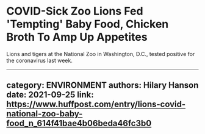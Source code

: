 # COVID-Sick Zoo Lions Fed 'Tempting' Baby Food, Chicken Broth To Amp Up Appetites

Lions and tigers at the National Zoo in Washington, D.C., tested positive for the coronavirus last week.

---
category: ENVIRONMENT
authors: Hilary Hanson
date: 2021-09-25
link: https://www.huffpost.com/entry/lions-covid-national-zoo-baby-food_n_614f41bae4b06beda46fc3b0
---
